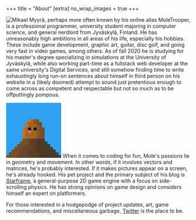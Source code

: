 +++
title = "About"
[extra]
no_wrap_images = true
+++

<img style="float: left;" src="about/selfie.jpg" />
Mikael Myyrä, perhaps more often known by his online
alias MoleTrooper, is a professional programmer, university student majoring in
computer science, and general nerdlord from Jyväskylä, Finland. He has
unreasonably high ambitions in all areas of his life, especially his hobbies.
These include game development, graphic art, guitar, disc golf, and going very
fast in video games, among others. As of fall 2020 he is studying for his
master's degree specializing in simulations at the University of Jyväskylä,
while also working part-time as a fullstack web developer at the same
university's Digital Services, and still somehow finding time to write
exhaustingly long run-on sentences about himself in third person on his website
in a (likely doomed) attempt to sound just pretentious enough to come across as
competent and respectable but not so much as to be offputtingly pompous.

![avatar](avatar.png) When it comes to coding for fun, Mole's passions lie in
geometry and movement. In other words, if it involves vectors and matrices,
he's probably interested. If it makes pictures appear on a screen, he's
already hooked. His pet project and the primary subject of his blog is
[Starframe](https://github.com/MoleTrooper/starframe), a general-purpose 2D
game engine with a focus on side-scrolling physics. He has strong opinions on
game design and considers himself an expert on platformers.

For those interested in a hodgepodge of project updates, art, game
recommendations, and miscellaneous garbage,
[Twitter](https://twitter.com/moletrooper) is the place to be.
